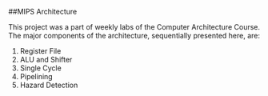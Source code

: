 ##MIPS Architecture

This project was a part of weekly labs of the Computer Architecture Course.
The major components of the architecture, sequentially presented here, are:

1. Register File
2. ALU and Shifter
3. Single Cycle
4. Pipelining
5. Hazard Detection